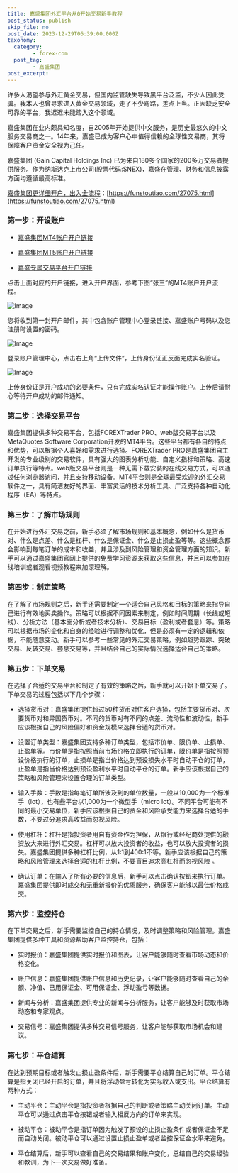 ```yaml
---
title: 嘉盛集团外汇平台从0开始交易新手教程
post_status: publish
skip_file: no
post_date: 2023-12-29T06:39:00.000Z
taxonomy:
  category:
        - forex-com
  post_tag:
        - 嘉盛集团
post_excerpt: 
---
```

许多人渴望参与外汇黄金交易，但国内监管缺失导致黑平台泛滥，不少人因此受骗。我本人也曾寻求进入黄金交易领域，走了不少弯路，差点上当。正因缺乏安全可靠的平台，我迟迟未能踏入这个领域。

嘉盛集团在业内颇具知名度，自2005年开始提供中文服务，是历史最悠久的中文服务交易商之一。14年来，嘉盛已成为客户心中值得信赖的全球性交易商，其将保障客户资金安全视为己任。

嘉盛集团 (Gain Capital Holdings Inc) 已为来自180多个国家的200多万交易者提供服务。作为纳斯达克上市公司(股票代码:SNEX)，嘉盛在管理、财务和信息披露方面均遵循最高标准。

[嘉盛集团更详细开户，出入金流程](https://funstoutiao.com/27075.html)：[https://funstoutiao.com/27075.html](https://funstoutiao.com/27075.html)

### 第一步：开设账户

* [嘉盛集团MT4账户开户链接](https://s.ssgg.net/jsmt4)

* [嘉盛集团MT5账户开户链接](https://s.ssgg.net/jsmt5)

* [嘉盛专属交易平台开户链接](https://s.ssgg.net/js)

点击上面对应的开户链接，进入开户界面，参考下图“张三”的MT4账户开户流程。

![Image](https://prod-files-secure.s3.us-west-2.amazonaws.com/39ed1227-6d7d-4570-be36-9ccd4a2c4241/7a167aea-686b-400d-af59-4e18eb607a40/640.png?X-Amz-Algorithm=AWS4-HMAC-SHA256&X-Amz-Content-Sha256=UNSIGNED-PAYLOAD&X-Amz-Credential=ASIAZI2LB466WB75LNXO%2F20250525%2Fus-west-2%2Fs3%2Faws4_request&X-Amz-Date=20250525T161307Z&X-Amz-Expires=3600&X-Amz-Security-Token=IQoJb3JpZ2luX2VjEGcaCXVzLXdlc3QtMiJGMEQCIBmOsX660mQPP%2FZ1388LCItOHWAZF%2FCd%2FFwT8ZQujfAtAiAEfmYSVJLCgZVPA099d86pTnRaKEpgGtOWxI1VF6E3eyr%2FAwgwEAAaDDYzNzQyMzE4MzgwNSIMZnh4dF4cgpAquElkKtwDUrQqBcGmLa8LLYvt%2FZzeg6QB6GyTexRYml0alZIhv9N9oPNMq6R3rDcwxrCrkrnbK%2FbDsE1xNn4xo%2FP4iUUDI84NE2kNwV2emHdrgTnEc%2FrT%2Bnj6jWSeaGtZRjn0ZcKGeXled61tq2lc45Tz7d4rH%2BI1IzrdXDNPT14KiR9%2BnFiFloVKBAuUxRX%2Bympx7h6p10SlYHZWupqDqsYFY70Vk0PVEXTv2JpENcAArshbSBxgd1JRON6dr0gka2UdhIHNCv5GtkQEIbSRvy%2B7zdKtG%2BtIBDJzdFJuysOmhZEHI1y%2B%2B92W%2B9BowjkAmHkp%2FcaLCZdF6lGSJ76PuvDia8kKJzS2bqnjndUnGGugUYlhQWWgG3WpalrkhHvX%2BWlAD7fav0AqDJPtq9RKL1hrt7IPn0%2FWeBNtwdG89c8Tz6GmTL0OZDKiSoOE54Lc3ZljQFT0mmmA9KJ9K3rkQJ00xDvZKudA7CVATnYepSde%2F%2B0%2FE51IvMEkoNQ1yxDnXLRf3AA7cJSglGVKV5pRQsQ1CfMtarKBVAmS5X5i%2Bf6OpLJNXL%2BPJJBkDgc37JW4gtfP5W8P%2FUTvPOe6xpGh6ukJ2wJS%2F%2BEeb0jOBl84JmXE0DiihkaLbPFCRbpurNNG2nIw6ObMwQY6pgExExK5ttoh4PXE3G%2FD%2F8VojYFIKBm6pRRdbiqIrlWI8luTF%2FbGL5xH4a6yKzeH4VV9i7CH1lNOc9VKZORkhbtYnPkRYEbeIfobN8gbSotwuhdLgCRir8I7AzvrpjN5ZbiHQ9NSwOP9kigffI6MlDFJFqi9p4DskAGsN1QWdjgc3Fllj1ZTQutq8JPLZjekAnpdkO0zi8ZWwDZm4x3LtlOrbUmhoZkv&X-Amz-Signature=9158b47bfb70de66182638d77a5a5366fb0156c1bbfbaafd41bbe7fe40b2fce5&X-Amz-SignedHeaders=host&x-id=GetObject)

您将收到第一封开户邮件，其中包含账户管理中心登录链接、嘉盛账户号码以及您注册时设置的密码。

![Image](https://prod-files-secure.s3.us-west-2.amazonaws.com/39ed1227-6d7d-4570-be36-9ccd4a2c4241/eaa1c6b3-2877-4284-a0e1-530e222c27fb/image.png?X-Amz-Algorithm=AWS4-HMAC-SHA256&X-Amz-Content-Sha256=UNSIGNED-PAYLOAD&X-Amz-Credential=ASIAZI2LB466WB75LNXO%2F20250525%2Fus-west-2%2Fs3%2Faws4_request&X-Amz-Date=20250525T161307Z&X-Amz-Expires=3600&X-Amz-Security-Token=IQoJb3JpZ2luX2VjEGcaCXVzLXdlc3QtMiJGMEQCIBmOsX660mQPP%2FZ1388LCItOHWAZF%2FCd%2FFwT8ZQujfAtAiAEfmYSVJLCgZVPA099d86pTnRaKEpgGtOWxI1VF6E3eyr%2FAwgwEAAaDDYzNzQyMzE4MzgwNSIMZnh4dF4cgpAquElkKtwDUrQqBcGmLa8LLYvt%2FZzeg6QB6GyTexRYml0alZIhv9N9oPNMq6R3rDcwxrCrkrnbK%2FbDsE1xNn4xo%2FP4iUUDI84NE2kNwV2emHdrgTnEc%2FrT%2Bnj6jWSeaGtZRjn0ZcKGeXled61tq2lc45Tz7d4rH%2BI1IzrdXDNPT14KiR9%2BnFiFloVKBAuUxRX%2Bympx7h6p10SlYHZWupqDqsYFY70Vk0PVEXTv2JpENcAArshbSBxgd1JRON6dr0gka2UdhIHNCv5GtkQEIbSRvy%2B7zdKtG%2BtIBDJzdFJuysOmhZEHI1y%2B%2B92W%2B9BowjkAmHkp%2FcaLCZdF6lGSJ76PuvDia8kKJzS2bqnjndUnGGugUYlhQWWgG3WpalrkhHvX%2BWlAD7fav0AqDJPtq9RKL1hrt7IPn0%2FWeBNtwdG89c8Tz6GmTL0OZDKiSoOE54Lc3ZljQFT0mmmA9KJ9K3rkQJ00xDvZKudA7CVATnYepSde%2F%2B0%2FE51IvMEkoNQ1yxDnXLRf3AA7cJSglGVKV5pRQsQ1CfMtarKBVAmS5X5i%2Bf6OpLJNXL%2BPJJBkDgc37JW4gtfP5W8P%2FUTvPOe6xpGh6ukJ2wJS%2F%2BEeb0jOBl84JmXE0DiihkaLbPFCRbpurNNG2nIw6ObMwQY6pgExExK5ttoh4PXE3G%2FD%2F8VojYFIKBm6pRRdbiqIrlWI8luTF%2FbGL5xH4a6yKzeH4VV9i7CH1lNOc9VKZORkhbtYnPkRYEbeIfobN8gbSotwuhdLgCRir8I7AzvrpjN5ZbiHQ9NSwOP9kigffI6MlDFJFqi9p4DskAGsN1QWdjgc3Fllj1ZTQutq8JPLZjekAnpdkO0zi8ZWwDZm4x3LtlOrbUmhoZkv&X-Amz-Signature=71e0aab598061dc217a537536a24ec0b414b382a1a4f161d3479584381587edd&X-Amz-SignedHeaders=host&x-id=GetObject)

登录账户管理中心，点击右上角“上传文件”，上传身份证正反面完成实名验证。

![Image](https://prod-files-secure.s3.us-west-2.amazonaws.com/39ed1227-6d7d-4570-be36-9ccd4a2c4241/54090639-09fc-46b4-a135-e0289f707147/image.png?X-Amz-Algorithm=AWS4-HMAC-SHA256&X-Amz-Content-Sha256=UNSIGNED-PAYLOAD&X-Amz-Credential=ASIAZI2LB466WB75LNXO%2F20250525%2Fus-west-2%2Fs3%2Faws4_request&X-Amz-Date=20250525T161307Z&X-Amz-Expires=3600&X-Amz-Security-Token=IQoJb3JpZ2luX2VjEGcaCXVzLXdlc3QtMiJGMEQCIBmOsX660mQPP%2FZ1388LCItOHWAZF%2FCd%2FFwT8ZQujfAtAiAEfmYSVJLCgZVPA099d86pTnRaKEpgGtOWxI1VF6E3eyr%2FAwgwEAAaDDYzNzQyMzE4MzgwNSIMZnh4dF4cgpAquElkKtwDUrQqBcGmLa8LLYvt%2FZzeg6QB6GyTexRYml0alZIhv9N9oPNMq6R3rDcwxrCrkrnbK%2FbDsE1xNn4xo%2FP4iUUDI84NE2kNwV2emHdrgTnEc%2FrT%2Bnj6jWSeaGtZRjn0ZcKGeXled61tq2lc45Tz7d4rH%2BI1IzrdXDNPT14KiR9%2BnFiFloVKBAuUxRX%2Bympx7h6p10SlYHZWupqDqsYFY70Vk0PVEXTv2JpENcAArshbSBxgd1JRON6dr0gka2UdhIHNCv5GtkQEIbSRvy%2B7zdKtG%2BtIBDJzdFJuysOmhZEHI1y%2B%2B92W%2B9BowjkAmHkp%2FcaLCZdF6lGSJ76PuvDia8kKJzS2bqnjndUnGGugUYlhQWWgG3WpalrkhHvX%2BWlAD7fav0AqDJPtq9RKL1hrt7IPn0%2FWeBNtwdG89c8Tz6GmTL0OZDKiSoOE54Lc3ZljQFT0mmmA9KJ9K3rkQJ00xDvZKudA7CVATnYepSde%2F%2B0%2FE51IvMEkoNQ1yxDnXLRf3AA7cJSglGVKV5pRQsQ1CfMtarKBVAmS5X5i%2Bf6OpLJNXL%2BPJJBkDgc37JW4gtfP5W8P%2FUTvPOe6xpGh6ukJ2wJS%2F%2BEeb0jOBl84JmXE0DiihkaLbPFCRbpurNNG2nIw6ObMwQY6pgExExK5ttoh4PXE3G%2FD%2F8VojYFIKBm6pRRdbiqIrlWI8luTF%2FbGL5xH4a6yKzeH4VV9i7CH1lNOc9VKZORkhbtYnPkRYEbeIfobN8gbSotwuhdLgCRir8I7AzvrpjN5ZbiHQ9NSwOP9kigffI6MlDFJFqi9p4DskAGsN1QWdjgc3Fllj1ZTQutq8JPLZjekAnpdkO0zi8ZWwDZm4x3LtlOrbUmhoZkv&X-Amz-Signature=a8e0653fe098215979a2b283ec3e94de3cb4d72c203e2d85226bb13fd6e38837&X-Amz-SignedHeaders=host&x-id=GetObject)

上传身份证是开户成功的必要条件，只有完成实名认证才能操作账户。上传后请耐心等待开户成功的邮件通知。

### 第二步：选择交易平台

嘉盛集团提供多种交易平台，包括FOREXTrader PRO、web版交易平台以及MetaQuotes Software Corporation开发的MT4平台。这些平台都有各自的特点和优势，可以根据个人喜好和需求进行选择。FOREXTrader PRO是嘉盛集团自主开发的专业级别的交易软件，具有强大的图表分析功能、自定义指标和策略、高速订单执行等特点。web版交易平台则是一种无需下载安装的在线交易方式，可以通过任何浏览器访问，并且支持移动设备。MT4平台则是全球最受欢迎的外汇交易软件之一，具有简洁友好的界面、丰富灵活的技术分析工具、广泛支持各种自动化程序（EA）等特点。

### 第三步：了解市场规则

在开始进行外汇交易之前，新手必须了解市场规则和基本概念，例如什么是货币对、什么是点差、什么是杠杆、什么是保证金、什么是止损止盈等等。这些概念都会影响到每笔订单的成本和收益，并且涉及到风险管理和资金管理方面的知识。新手可以通过嘉盛集团官网上提供的免费学习资源来获取这些信息，并且可以参加在线培训或者观看视频教程来加深理解。

### 第四步：制定策略

在了解了市场规则之后，新手还需要制定一个适合自己风格和目标的策略来指导自己进行有效地买卖操作。策略可以根据不同因素来制定，例如时间周期（长线或短线）、分析方法（基本面分析或者技术分析）、交易目标（盈利或者套息）等。策略可以根据市场的变化和自身的经验进行调整和优化，但是必须有一定的逻辑和依据，不能随意变动。新手可以参考一些常见的外汇交易策略，例如趋势跟踪、突破交易、反转交易、套息交易等，并且结合自己的实际情况选择适合自己的策略。

### 第五步：下单交易

在选择了合适的交易平台和制定了有效的策略之后，新手就可以开始下单交易了。下单交易的过程包括以下几个步骤：

* 选择货币对：嘉盛集团提供超过50种货币对供客户选择，包括主要货币对、次要货币对和异国货币对。不同的货币对有不同的点差、流动性和波动性，新手应该根据自己的风险偏好和资金规模来选择合适的货币对。

* 设置订单类型：嘉盛集团支持多种订单类型，包括市价单、限价单、止损单、止盈单等。市价单是指按照当前市场价格立即执行的订单，限价单是指按照预设价格执行的订单，止损单是指当价格达到预设损失水平时自动平仓的订单，止盈单是指当价格达到预设盈利水平时自动平仓的订单。新手应该根据自己的策略和风险管理来设置合理的订单类型。

* 输入手数：手数是指每笔订单所涉及到的单位数量，一般以10,000为一个标准手（lot），也有些平台以1,000为一个微型手（micro lot）。不同平台可能有不同的最小交易单位，新手应该根据自己的资金和风险承受能力来选择合适的手数，不要过分追求高收益而忽视风险。

* 使用杠杆：杠杆是指投资者用自有资金作为担保，从银行或经纪商处提供的融资放大来进行外汇交易。杠杆可以放大投资者的收益，也可以放大投资者的损失。嘉盛集团提供多种杠杆比例，从1:1到400:1不等。新手应该根据自己的策略和风险管理来选择合适的杠杆比例，不要盲目追求高杠杆而忽视风险 。

* 确认订单：在输入了所有必要的信息后，新手可以点击确认按钮来执行订单。嘉盛集团提供即时成交和无重新报价的优质服务，确保客户能够以最佳价格成交。

### 第六步：监控持仓

在下单交易之后，新手需要监控自己的持仓情况，及时调整策略和风险管理。嘉盛集团提供多种工具和资源帮助客户监控持仓，包括：

* 实时报价：嘉盛集团提供实时报价和图表，让客户能够随时查看市场动态和价格变化。

* 账户信息：嘉盛集团提供账户信息和历史记录，让客户能够随时查看自己的余额、净值、已用保证金、可用保证金、浮动盈亏等数据。

* 新闻与分析：嘉盛集团提供专业的新闻与分析服务，让客户能够及时获取市场动态和专家观点。

* 交易信号：嘉盛集团提供多种交易信号服务，让客户能够获取市场机会和建议。

### 第七步：平仓结算

在达到预期目标或者触发止损止盈条件后，新手需要平仓结算自己的订单。平仓结算是指关闭已经开启的订单，并且将浮动盈亏转化为实际收入或支出。平仓结算有两种方式：

* 主动平仓：主动平仓是指投资者根据自己的判断或者策略主动关闭订单。主动平仓可以通过点击平仓按钮或者输入相反方向的订单来实现。

* 被动平仓：被动平仓是指订单因为触发了预设的止损止盈条件或者保证金不足而自动关闭。被动平仓可以通过设置止损止盈单或者监控保证金水平来避免。

* 平仓结算后，新手可以查看自己的交易结果和账户变化，总结自己的交易经验和教训，为下一次交易做好准备。